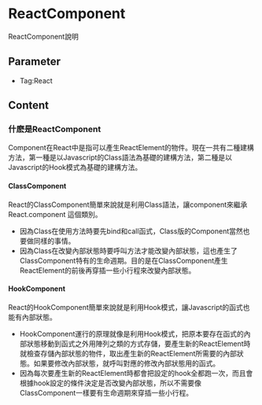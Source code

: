 # ReactComponent

ReactComponent說明

## Parameter

* Tag:React

## Content

### 什麽是ReactComponent

Component在React中是指可以產生ReactElement的物件。現在一共有二種建構方法，第一種是以Javascript的Class語法為基礎的建構方法，第二種是以Javascript的Hook模式為基礎的建構方法。

#### ClassComponent

React的ClassComponent簡單來說就是利用Class語法，讓component來繼承 React.component 這個類別。

* 因為Class在使用方法時要先bind和call函式，Class版的Component當然也要做同樣的事情。
* 因為Class在改變內部狀態時要呼叫方法才能改變內部狀態，這也產生了ClassComponent特有的生命週期。目的是在ClassComponent產生ReactElement的前後再穿插一些小行程來改變內部狀態。

#### HookComponent

React的HookComponent簡單來說就是利用Hook模式，讓Javascript的函式也能有內部狀態。

* HookComponent運行的原理就像是利用Hook模式，把原本要存在函式的內部狀態移動到函式之外用陣列之類的方式存儲，要產生新的ReactElement時就檢查存儲內部狀態的物件，取出產生新的ReactElement所需要的內部狀態。如果要修改內部狀態，就呼叫對應的修改內部狀態用的函式。
* 因為每次要產生新的ReactElement時都會把設定的hook全都跑一次，而且會根據hook設定的條件決定是否改變內部狀態，所以不需要像ClassComponent一樣要有生命週期來穿插一些小行程。
